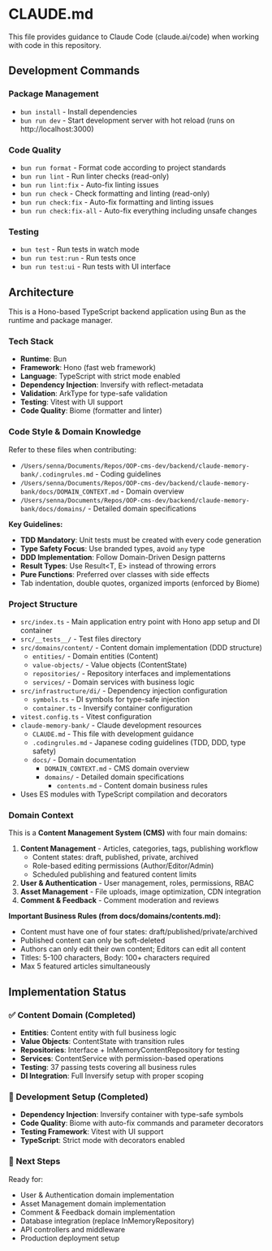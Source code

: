 # CLAUDE.md

This file provides guidance to Claude Code (claude.ai/code) when working with code in this repository.

## Development Commands

### Package Management
- `bun install` - Install dependencies
- `bun run dev` - Start development server with hot reload (runs on http://localhost:3000)

### Code Quality
- `bun run format` - Format code according to project standards
- `bun run lint` - Run linter checks (read-only)
- `bun run lint:fix` - Auto-fix linting issues
- `bun run check` - Check formatting and linting (read-only)
- `bun run check:fix` - Auto-fix formatting and linting issues
- `bun run check:fix-all` - Auto-fix everything including unsafe changes

### Testing
- `bun test` - Run tests in watch mode
- `bun run test:run` - Run tests once
- `bun run test:ui` - Run tests with UI interface

## Architecture

This is a Hono-based TypeScript backend application using Bun as the runtime and package manager.

### Tech Stack
- **Runtime**: Bun
- **Framework**: Hono (fast web framework)
- **Language**: TypeScript with strict mode enabled
- **Dependency Injection**: Inversify with reflect-metadata
- **Validation**: ArkType for type-safe validation
- **Testing**: Vitest with UI support
- **Code Quality**: Biome (formatter and linter)

### Code Style & Domain Knowledge
Refer to these files when contributing:
- `/Users/senna/Documents/Repos/OOP-cms-dev/backend/claude-memory-bank/.codingrules.md` - Coding guidelines
- `/Users/senna/Documents/Repos/OOP-cms-dev/backend/claude-memory-bank/docs/DOMAIN_CONTEXT.md` - Domain overview
- `/Users/senna/Documents/Repos/OOP-cms-dev/backend/claude-memory-bank/docs/domains/` - Detailed domain specifications

**Key Guidelines:**
- **TDD Mandatory**: Unit tests must be created with every code generation
- **Type Safety Focus**: Use branded types, avoid `any` type
- **DDD Implementation**: Follow Domain-Driven Design patterns
- **Result Types**: Use Result<T, E> instead of throwing errors
- **Pure Functions**: Preferred over classes with side effects
- Tab indentation, double quotes, organized imports (enforced by Biome)

### Project Structure
- `src/index.ts` - Main application entry point with Hono app setup and DI container
- `src/__tests__/` - Test files directory
- `src/domains/content/` - Content domain implementation (DDD structure)
  - `entities/` - Domain entities (Content)
  - `value-objects/` - Value objects (ContentState)
  - `repositories/` - Repository interfaces and implementations
  - `services/` - Domain services with business logic
- `src/infrastructure/di/` - Dependency injection configuration
  - `symbols.ts` - DI symbols for type-safe injection
  - `container.ts` - Inversify container configuration
- `vitest.config.ts` - Vitest configuration
- `claude-memory-bank/` - Claude development resources
  - `CLAUDE.md` - This file with development guidance
  - `.codingrules.md` - Japanese coding guidelines (TDD, DDD, type safety)
  - `docs/` - Domain documentation
    - `DOMAIN_CONTEXT.md` - CMS domain overview
    - `domains/` - Detailed domain specifications
      - `contents.md` - Content domain business rules
- Uses ES modules with TypeScript compilation and decorators

### Domain Context
This is a **Content Management System (CMS)** with four main domains:
1. **Content Management** - Articles, categories, tags, publishing workflow
   - Content states: draft, published, private, archived
   - Role-based editing permissions (Author/Editor/Admin)
   - Scheduled publishing and featured content limits
2. **User & Authentication** - User management, roles, permissions, RBAC
3. **Asset Management** - File uploads, image optimization, CDN integration
4. **Comment & Feedback** - Comment moderation and reviews

**Important Business Rules (from docs/domains/contents.md):**
- Content must have one of four states: draft/published/private/archived
- Published content can only be soft-deleted
- Authors can only edit their own content; Editors can edit all content
- Titles: 5-100 characters, Body: 100+ characters required
- Max 5 featured articles simultaneously

## Implementation Status

### ✅ Content Domain (Completed)
- **Entities**: Content entity with full business logic
- **Value Objects**: ContentState with transition rules
- **Repositories**: Interface + InMemoryContentRepository for testing
- **Services**: ContentService with permission-based operations
- **Testing**: 37 passing tests covering all business rules
- **DI Integration**: Full Inversify setup with proper scoping

### 🔧 Development Setup (Completed)
- **Dependency Injection**: Inversify container with type-safe symbols
- **Code Quality**: Biome with auto-fix commands and parameter decorators
- **Testing Framework**: Vitest with UI support
- **TypeScript**: Strict mode with decorators enabled

### 📝 Next Steps
Ready for:
- User & Authentication domain implementation
- Asset Management domain implementation  
- Comment & Feedback domain implementation
- Database integration (replace InMemoryRepository)
- API controllers and middleware
- Production deployment setup